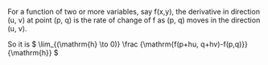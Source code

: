 For a function of two or more variables, say f(x,y), the derivative in
direction (u, v) at point (p, q) is the rate of change of f as (p, q)
moves in the direction (u, v).

So it is
$ \lim_{(\mathrm{h} \to 0)} \frac {\mathrm{f(p+hu, q+hv)-f(p,q)}}{\mathrm{h}} $
